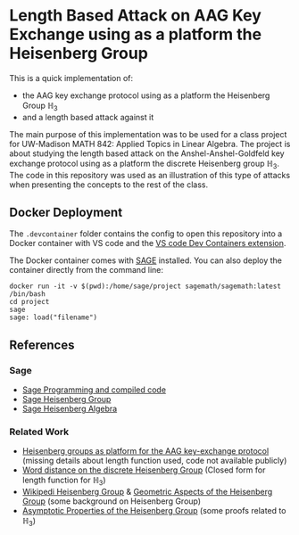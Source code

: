 # Length Based Attack on AAG Key Exchange using as a platform the Heisenberg Group

This is a quick implementation of:
- the AAG key exchange protocol using as a platform the Heisenberg Group
$\mathbb{H}_3$
- and a length based attack against it

The main purpose of this implementation was to be used for a class project for
UW-Madison MATH 842: Applied Topics in Linear Algebra. The project is about
studying the length based attack on the Anshel-Anshel-Goldfeld key exchange
protocol using as a platform the discrete Heisenberg group $\mathbb{H}_3$. The
code in this repository was used as an illustration of this type of attacks when
presenting the concepts to the rest of the class.

## Docker Deployment

The `.devcontainer` folder contains the config to open this repository into a
Docker container with VS code and the [VS code Dev Containers
extension](https://code.visualstudio.com/docs/devcontainers/containers).

The Docker container comes with [SAGE](https://www.sagemath.org/) installed. You
can also deploy the container directly from the command line:
```
docker run -it -v $(pwd):/home/sage/project sagemath/sagemath:latest /bin/bash
cd project
sage
sage: load("filename")
```

## References

### Sage
- [Sage Programming and compiled
  code](https://doc.sagemath.org/html/en/tutorial/programming.html)
- [Sage Heisenberg Group](https://doc.sagemath.org/html/en/reference/groups/sage/groups/matrix_gps/heisenberg.html)
- [Sage Heisenberg
  Algebra](https://doc.sagemath.org/html/en/reference/algebras/sage/algebras/lie_algebras/heisenberg.html)

### Related Work
- [Heisenberg groups as platform for the AAG key-exchange
  protocol](https://arxiv.org/pdf/1403.4165.pdf) (missing details about length
  function used, code not available publicly)
- [Word distance on the discrete Heisenberg Group](https://doi.org/10.4064/CM95-1-2) (Closed form for length function for $\mathbb{H}_3$)
- [Wikipedi Heisenberg Group](https://en.wikipedia.org/wiki/Heisenberg_group) & [Geometric Aspects of the Heisenberg
  Group](https://www.math.arizona.edu/~ura-reports/061/Pate.John/Final.pdf)
  (some background on Heisenberg Group)
- [Asymptotic Properties of the Heisenberg
  Group](https://doi.org/10.1023/A%3A1015306413677) (some proofs related to $\mathbb{H}_3$)

